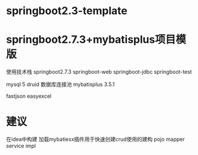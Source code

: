 # springboot2.3-template
# springboot2.7.3+mybatisplus项目模版

使用技术栈
  springboot2.7.3
  springboot-web
  springboot-jdbc
  springboot-test
  
  mysql 5
  druid 数据库连接池
  mybatisplus 3.5.1
  
  fastjson
  easyexcel
 
 # 建议
  在idea中构建
  加载mybatiesx插件用于快速创建crud使用的建构
      pojo mapper service impl

